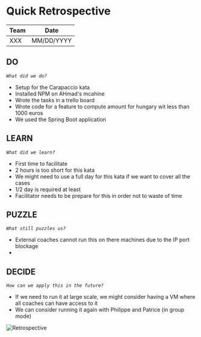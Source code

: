 # Quick Retrospective

| Team | Date |
| ---- | ---- |
| XXX | MM/DD/YYYY |

## DO
_`What did we do?`_

- Setup for the Carapaccio kata  
- Installed NPM on AHmad's mcahine
- Wrote the tasks in a trello board
- Wrote code for a feature to compute amount for hungary wit less than 1000 euros
- We used the Spring Boot application 

## LEARN
_`What did we learn?`_

- First time to facilitate 
- 2 hours is too short for this kata 
- We might need to use a full day for this kata if we want to cover all the cases 
- 1/2 day is required at least 
- Facilitator needs to be prepare for this in order not to waste of time 

## PUZZLE
_`What still puzzles us?`_

- External coaches cannot run this on there machines due to the IP port blockage 
- 

## DECIDE
_`How can we apply this in the future?`_

- If we need to run it at large scale, we might consider having a VM where all coaches can have access to it
- We can consider running it again with Philippe and Patrice (in group mode)

![Retrospective](../../images/Retrospective.jpg)
